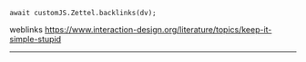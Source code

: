 
```dataviewjs
await customJS.Zettel.backlinks(dv);
```
weblinks https://www.interaction-design.org/literature/topics/keep-it-simple-stupid
___

